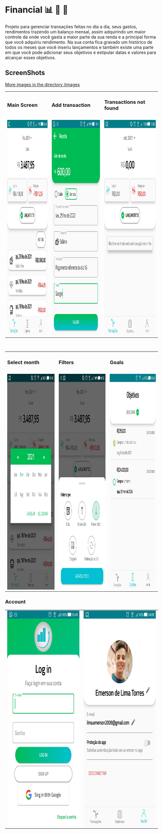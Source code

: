 # Financial 📊 💸 :rocket:
Projeto para gerenciar transações feitas no dia a dia, seus gastos, rendimentos trazendo um balanço mensal, 
assim adquirindo um maior controle da onde você gasta a maior parte da sua renda e a principal forma que você adquiriu rendimento.
Na sua conta fica gravado um histórico de todos os meses que você inseriu lançamentos e também existe 
uma parte em que você pode adicionar seus objetivos e estipular datas e valores para alcançar esses objetivos.



## ScreenShots
[More images in the directory /images](https://github.com/emersonfiwre/FinanceCasaDeDeus/tree/master/images)

<table>
  <tr>
     <td><h3>Main Screen<h3/></td>
     <td><h3>Add transaction<h3/></td>
     <td><h3>Transactions not found<h3/></td>
  </tr>
  <tr>
    <td><img alt="Main" src="https://github.com/emersonfiwre/FinanceCasaDeDeus/blob/master/images/main.jpeg" width="400" height="711"></td>
    <td><img alt="Profit" src="https://github.com/emersonfiwre/FinanceCasaDeDeus/blob/master/images/profti_add.jpeg" width="400" height="711"></td>
    <td><img alt="Month Empty" src="https://github.com/emersonfiwre/FinanceCasaDeDeus/blob/master/images/empty_month.jpeg" width="400" height="711"></td>
  </tr>
</table>
<br>
<table>
  <tr>
     <td><h3>Select month<h3/></td>
     <td><h3>Filters<h3/></td>
     <td><h3>Goals<h3/></td>
  </tr>
  <tr>
    <td><img alt="Select Month" src="https://github.com/emersonfiwre/FinanceCasaDeDeus/blob/master/images/select_month.jpeg" width="400" height="711"></td>
    <td><img alt="Filters" src="https://github.com/emersonfiwre/FinanceCasaDeDeus/blob/master/images/filters.jpeg" width="400" height="711"></td>
    <td><img alt="Goals" src="https://github.com/emersonfiwre/FinanceCasaDeDeus/blob/master/images/goals.jpeg" width="400" height="711"></td>
  </tr>
</table>

### Account
<table>
  <tr>
     <td><img alt="Login" src="https://github.com/emersonfiwre/FinanceCasaDeDeus/blob/master/images/login.jpeg" width="400" height="711"></td>
    <td><img alt="Account" src="https://github.com/emersonfiwre/FinanceCasaDeDeus/blob/master/images/account.jpeg" width="400" height="711"></td>
  </tr>
</table>
